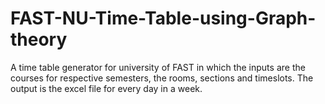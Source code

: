 # FAST-NU-Time-Table-using-Graph-theory
A time table generator for university of FAST in which the inputs are the courses for respective semesters, the rooms, sections and timeslots. The output is the excel file for every day in a week.
